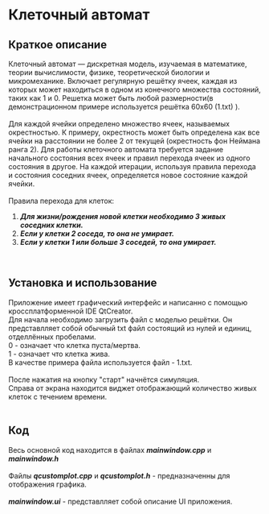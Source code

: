 #  Клеточный автомат #
##  Краткое описание  ##
Клеточный автомат — дискретная модель, изучаемая в математике, теории вычислимости, физике, теоретической биологии и микромеханике. 
Включает регулярную решётку ячеек, каждая из которых может находиться в одном из конечного множества состояний, таких как 1 и 0. 
Решетка может быть любой размерности(в демонстрационном примере используется решётка 60x60 (1.txt) ).</br>
</br>
Для каждой ячейки определено множество ячеек, называемых окрестностью.
К примеру, окрестность может быть определена как все ячейки на расстоянии не более 2 от текущей (окрестность фон Неймана ранга 2). 
Для работы клеточного автомата требуется задание начального состояния всех ячеек и правил перехода ячеек из одного состояния в другое. 
На каждой итерации, используя правила перехода и состояния соседних ячеек, определяется новое состояние каждой ячейки.</br>
</br>
Правила перехода для клеток:
1. ***Для жизни/рождения новой клетки необходимо 3 живых соседних клетки.***
2. ***Если у клетки 2 соседа, то она не умирает.***
3. ***Если у клетки 1 или больше 3 соседей, то она умирает.***
</br>

##  Установка и использование ##

Приложение имеет графический интерфейс и написанно с помощью кроссплатформенной IDE QtCreator.</br>
Для начала необходимо загрузить файл с моделью решётки. Он представлляет собой обычный txt файл состоящий из нулей и единиц, отделлённых пробелами.</br>
0 - означает что клетка пуста/мертва.</br>
1 - означает что клетка жива.</br>
В качестве примера файла используется файл - 1.txt.</br>
</br>
После нажатия на кнопку "старт" начнётся симуляция.</br>
Справа от экрана находится виджет отображающий количество живых клеток с течением времени.
</br>
</br>

##  Код ##
Весь основной код находится в файлах ***mainwindow.cpp*** и ***mainwindow.h*** </br>
</br>
Файлы ***qcustomplot.cpp*** и ***qcustomplot.h*** - предназначенны для отображения графика.</br>
</br>
***mainwindow.ui*** - представлляет собой описание UI приложения.
